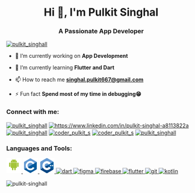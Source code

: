 <h1 align="center">Hi 👋, I'm Pulkit Singhal</h1>
<h3 align="center">A Passionate App Developer</h3>

<p align="left"> <a href="https://twitter.com/pulkit_singhall" target="blank"><img src="https://img.shields.io/twitter/follow/pulkit_singhall?logo=twitter&style=for-the-badge" alt="pulkit_singhall" /></a> </p>

- 🔭 I’m currently working on **App Development**

- 🌱 I’m currently learning **Flutter and Dart**

- 📫 How to reach me **singhal.pulkit667@gmail.com**

- ⚡ Fun fact **Spend most of my time in debugging😁**

<h3 align="left">Connect with me:</h3>
<p align="left">
<a href="https://twitter.com/pulkit_singhall" target="blank"><img align="center" src="https://raw.githubusercontent.com/rahuldkjain/github-profile-readme-generator/master/src/images/icons/Social/twitter.svg" alt="pulkit_singhall" height="30" width="40" /></a>
<a href="https://linkedin.com/in/https://www.linkedin.com/in/pulkit-singhal-a8113822a" target="blank"><img align="center" src="https://raw.githubusercontent.com/rahuldkjain/github-profile-readme-generator/master/src/images/icons/Social/linked-in-alt.svg" alt="https://www.linkedin.com/in/pulkit-singhal-a8113822a" height="30" width="40" /></a>
<a href="https://instagram.com/pulkit_singhall" target="blank"><img align="center" src="https://raw.githubusercontent.com/rahuldkjain/github-profile-readme-generator/master/src/images/icons/Social/instagram.svg" alt="pulkit_singhall" height="30" width="40" /></a>
<a href="https://www.codechef.com/users/coder_pulkit_s" target="blank"><img align="center" src="https://cdn.jsdelivr.net/npm/simple-icons@3.1.0/icons/codechef.svg" alt="coder_pulkit_s" height="30" width="40" /></a>
<a href="https://codeforces.com/profile/coder_pulkit_s" target="blank"><img align="center" src="https://raw.githubusercontent.com/rahuldkjain/github-profile-readme-generator/master/src/images/icons/Social/codeforces.svg" alt="coder_pulkit_s" height="30" width="40" /></a>
<a href="https://www.leetcode.com/pulkit_singhall" target="blank"><img align="center" src="https://raw.githubusercontent.com/rahuldkjain/github-profile-readme-generator/master/src/images/icons/Social/leet-code.svg" alt="pulkit_singhall" height="30" width="40" /></a>
</p>

<h3 align="left">Languages and Tools:</h3>
<p align="left"> <a href="https://developer.android.com" target="_blank" rel="noreferrer"> <img src="https://raw.githubusercontent.com/devicons/devicon/master/icons/android/android-original-wordmark.svg" alt="android" width="40" height="40"/> </a> <a href="https://www.cprogramming.com/" target="_blank" rel="noreferrer"> <img src="https://raw.githubusercontent.com/devicons/devicon/master/icons/c/c-original.svg" alt="c" width="40" height="40"/> </a> <a href="https://www.w3schools.com/cpp/" target="_blank" rel="noreferrer"> <img src="https://raw.githubusercontent.com/devicons/devicon/master/icons/cplusplus/cplusplus-original.svg" alt="cplusplus" width="40" height="40"/> </a> <a href="https://dart.dev" target="_blank" rel="noreferrer"> <img src="https://www.vectorlogo.zone/logos/dartlang/dartlang-icon.svg" alt="dart" width="40" height="40"/> </a> <a href="https://www.figma.com/" target="_blank" rel="noreferrer"> <img src="https://www.vectorlogo.zone/logos/figma/figma-icon.svg" alt="figma" width="40" height="40"/> </a> <a href="https://firebase.google.com/" target="_blank" rel="noreferrer"> <img src="https://www.vectorlogo.zone/logos/firebase/firebase-icon.svg" alt="firebase" width="40" height="40"/> </a> <a href="https://flutter.dev" target="_blank" rel="noreferrer"> <img src="https://www.vectorlogo.zone/logos/flutterio/flutterio-icon.svg" alt="flutter" width="40" height="40"/> </a> <a href="https://git-scm.com/" target="_blank" rel="noreferrer"> <img src="https://www.vectorlogo.zone/logos/git-scm/git-scm-icon.svg" alt="git" width="40" height="40"/> </a> <a href="https://kotlinlang.org" target="_blank" rel="noreferrer"> <img src="https://www.vectorlogo.zone/logos/kotlinlang/kotlinlang-icon.svg" alt="kotlin" width="40" height="40"/> </a> </p>

<p><img align="center" src="https://github-readme-stats.vercel.app/api/top-langs?username=pulkit-singhall&show_icons=true&locale=en&layout=compact" alt="pulkit-singhall" /></p>
